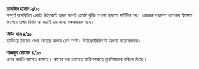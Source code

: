 **তানজিদ হাসান ২/১০**  
সম্পূর্ণ অপরিচিত একটা উইকেটে প্রথম বলেই এতটা ঝুঁকি নেওয়া হয়তো সমীচীন নয়। একজন প্রথাগত ওপেনার হিসেবে ভাগ্যের ওপর নির্ভর না করাই ওর জন্য মঙ্গলজনক হবে।

**লিটন দাস ৪/১০**  
ব্যাটিংয়ে নিজের ওপর আস্থার অভাব বেশ স্পষ্ট। উইকেটকিপিংটা অবশ্য সন্তোষজনক।

**নাজমুল হোসেন ৪/১০**  
এমন আউট আগেও হয়েছে। রানের খরা চললেও অধিনায়কত্বে মুনশিয়ানার পরিচয় দিচ্ছে।
